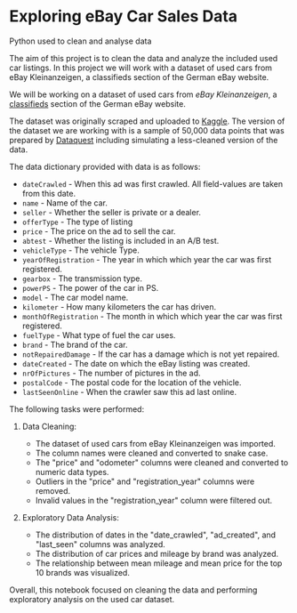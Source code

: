 # Exploring eBay Car Sales Data
 Python used to clean and analyse data

The aim of this project is to clean the data and analyze the included used car listings.
In this project we will work with a dataset of used cars from eBay Kleinanzeigen, a classifieds section of the German eBay website.

We will be working on a dataset of used cars from *eBay Kleinanzeigen*, a [classifieds](https://en.wikipedia.org/wiki/Classified_advertising) section of the German eBay website.

The dataset was originally scraped and uploaded to [Kaggle](https://www.kaggle.com/orgesleka/used-cars-database/data).  The version of the dataset we are working with is a sample of 50,000 data points that was prepared by [Dataquest](https://www.dataquest.io) including simulating a less-cleaned version of the data.

The data dictionary provided with data is as follows:

- `dateCrawled` - When this ad was first crawled. All field-values are taken from this date.
- `name` - Name of the car.
- `seller` - Whether the seller is private or a dealer.
- `offerType` - The type of listing
- `price` - The price on the ad to sell the car.
- `abtest` - Whether the listing is included in an A/B test.
- `vehicleType` - The vehicle Type.
- `yearOfRegistration` - The year in which which year the car was first registered.
- `gearbox` - The transmission type.
- `powerPS` - The power of the car in PS.
- `model` - The car model name.
- `kilometer` - How many kilometers the car has driven.
- `monthOfRegistration` - The month in which which year the car was first registered.
- `fuelType` - What type of fuel the car uses.
- `brand` - The brand of the car.
- `notRepairedDamage` - If the car has a damage which is not yet repaired.
- `dateCreated` - The date on which the eBay listing was created.
- `nrOfPictures` - The number of pictures in the ad.
- `postalCode` - The postal code for the location of the vehicle.
- `lastSeenOnline` - When the crawler saw this ad last online.


The following tasks were performed:

1. Data Cleaning:
   - The dataset of used cars from eBay Kleinanzeigen was imported.
   - The column names were cleaned and converted to snake case.
   - The "price" and "odometer" columns were cleaned and converted to numeric data types.
   - Outliers in the "price" and "registration_year" columns were removed.
   - Invalid values in the "registration_year" column were filtered out.

2. Exploratory Data Analysis:
   - The distribution of dates in the "date_crawled", "ad_created", and "last_seen" columns was analyzed.
   - The distribution of car prices and mileage by brand was analyzed.
   - The relationship between mean mileage and mean price for the top 10 brands was visualized.

Overall, this notebook focused on cleaning the data and performing exploratory analysis on the used car dataset.